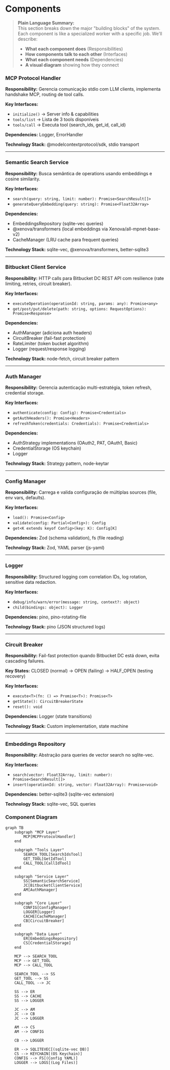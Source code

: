 # Components

> **Plain Language Summary:**  
> This section breaks down the major "building blocks" of the system. Each component is like a specialized worker with a specific job. We'll describe:
> - **What each component does** (Responsibilities)
> - **How components talk to each other** (Interfaces)
> - **What each component needs** (Dependencies)
> - **A visual diagram** showing how they connect

### MCP Protocol Handler

**Responsibility:** Gerencia comunicação stdio com LLM clients, implementa handshake MCP, routing de tool calls.

**Key Interfaces:**
- `initialize()` → Server info & capabilities
- `tools/list` → Lista de 3 tools disponíveis
- `tools/call` → Executa tool (search_ids, get_id, call_id)

**Dependencies:** Logger, ErrorHandler

**Technology Stack:** @modelcontextprotocol/sdk, stdio transport

---

### Semantic Search Service

**Responsibility:** Busca semântica de operations usando embeddings e cosine similarity.

**Key Interfaces:**
- `search(query: string, limit: number): Promise<SearchResult[]>`
- `generateQueryEmbedding(query: string): Promise<Float32Array>`

**Dependencies:**
- EmbeddingsRepository (sqlite-vec queries)
- @xenova/transformers (local embeddings via Xenova/all-mpnet-base-v2)
- CacheManager (LRU cache para frequent queries)

**Technology Stack:** sqlite-vec, @xenova/transformers, better-sqlite3

---

### Bitbucket Client Service

**Responsibility:** HTTP calls para Bitbucket DC REST API com resilience (rate limiting, retries, circuit breaker).

**Key Interfaces:**
- `executeOperation(operationId: string, params: any): Promise<any>`
- `get/post/put/delete(path: string, options: RequestOptions): Promise<Response>`

**Dependencies:**
- AuthManager (adiciona auth headers)
- CircuitBreaker (fail-fast protection)
- RateLimiter (token bucket algorithm)
- Logger (request/response logging)

**Technology Stack:** node-fetch, circuit breaker pattern

---

### Auth Manager

**Responsibility:** Gerencia autenticação multi-estratégia, token refresh, credential storage.

**Key Interfaces:**
- `authenticate(config: Config): Promise<Credentials>`
- `getAuthHeaders(): Promise<Headers>`
- `refreshToken(credentials: Credentials): Promise<Credentials>`

**Dependencies:**
- AuthStrategy implementations (OAuth2, PAT, OAuth1, Basic)
- CredentialStorage (OS keychain)
- Logger

**Technology Stack:** Strategy pattern, node-keytar

---

### Config Manager

**Responsibility:** Carrega e valida configuração de múltiplas sources (file, env vars, defaults).

**Key Interfaces:**
- `load(): Promise<Config>`
- `validate(config: Partial<Config>): Config`
- `get<K extends keyof Config>(key: K): Config[K]`

**Dependencies:** Zod (schema validation), fs (file reading)

**Technology Stack:** Zod, YAML parser (js-yaml)

---

### Logger

**Responsibility:** Structured logging com correlation IDs, log rotation, sensitive data redaction.

**Key Interfaces:**
- `debug/info/warn/error(message: string, context?: object)`
- `child(bindings: object): Logger`

**Dependencies:** pino, pino-rotating-file

**Technology Stack:** pino (JSON structured logs)

---

### Circuit Breaker

**Responsibility:** Fail-fast protection quando Bitbucket DC está down, evita cascading failures.

**Key States:** CLOSED (normal) → OPEN (failing) → HALF_OPEN (testing recovery)

**Key Interfaces:**
- `execute<T>(fn: () => Promise<T>): Promise<T>`
- `getState(): CircuitBreakerState`
- `reset(): void`

**Dependencies:** Logger (state transitions)

**Technology Stack:** Custom implementation, state machine

---

### Embeddings Repository

**Responsibility:** Abstração para queries de vector search no sqlite-vec.

**Key Interfaces:**
- `search(vector: Float32Array, limit: number): Promise<SearchResult[]>`
- `insert(operationId: string, vector: Float32Array): Promise<void>`

**Dependencies:** better-sqlite3 (sqlite-vec extension)

**Technology Stack:** sqlite-vec, SQL queries

### Component Diagram

```mermaid
graph TB
    subgraph "MCP Layer"
        MCP[MCPProtocolHandler]
    end
    
    subgraph "Tools Layer"
        SEARCH_TOOL[SearchIdsTool]
        GET_TOOL[GetIdTool]
        CALL_TOOL[CallIdTool]
    end
    
    subgraph "Service Layer"
        SS[SemanticSearchService]
        JC[BitbucketClientService]
        AM[AuthManager]
    end
    
    subgraph "Core Layer"
        CONFIG[ConfigManager]
        LOGGER[Logger]
        CACHE[CacheManager]
        CB[CircuitBreaker]
    end
    
    subgraph "Data Layer"
        ER[EmbeddingsRepository]
        CS[CredentialStorage]
    end
    
    MCP --> SEARCH_TOOL
    MCP --> GET_TOOL
    MCP --> CALL_TOOL
    
    SEARCH_TOOL --> SS
    GET_TOOL --> SS
    CALL_TOOL --> JC
    
    SS --> ER
    SS --> CACHE
    SS --> LOGGER
    
    JC --> AM
    JC --> CB
    JC --> LOGGER
    
    AM --> CS
    AM --> CONFIG
    
    CB --> LOGGER
    
    ER --> SQLITEVEC[(sqlite-vec DB)]
    CS --> KEYCHAIN[(OS Keychain)]
    CONFIG --> FS[(Config YAML)]
    LOGGER --> LOGS[(Log Files)]
```

